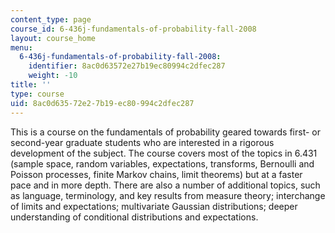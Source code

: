 ```yaml
---
content_type: page
course_id: 6-436j-fundamentals-of-probability-fall-2008
layout: course_home
menu:
  6-436j-fundamentals-of-probability-fall-2008:
    identifier: 8ac0d63572e27b19ec80994c2dfec287
    weight: -10
title: ''
type: course
uid: 8ac0d635-72e2-7b19-ec80-994c2dfec287
---
```

This is a course on the fundamentals of probability geared towards first- or second-year graduate students who are interested in a rigorous development of the subject. The course covers most of the topics in 6.431 (sample space, random variables, expectations, transforms, Bernoulli and Poisson processes, finite Markov chains, limit theorems) but at a faster pace and in more depth. There are also a number of additional topics, such as language, terminology, and key results from measure theory; interchange of limits and expectations; multivariate Gaussian distributions; deeper understanding of conditional distributions and expectations.
